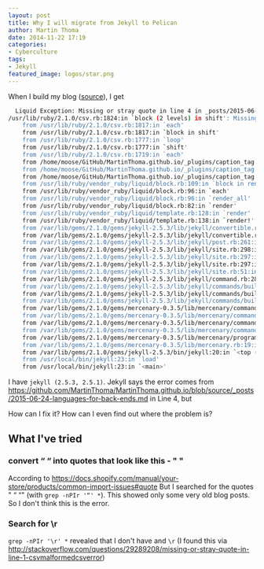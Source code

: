 ```yaml
---
layout: post
title: Why I will migrate from Jekyll to Pelican
author: Martin Thoma
date: 2014-11-22 17:19
categories:
- Cyberculture
tags:
- Jekyll
featured_image: logos/star.png
---
```


When I build my blog ([source](https://github.com/MartinThoma/MartinThoma.github.io)), I get

```bash
  Liquid Exception: Missing or stray quote in line 4 in _posts/2015-06-24-languages-for-back-ends.md
/usr/lib/ruby/2.1.0/csv.rb:1824:in `block (2 levels) in shift': Missing or stray quote in line 4 (CSV::MalformedCSVError)
    from /usr/lib/ruby/2.1.0/csv.rb:1817:in `each'
    from /usr/lib/ruby/2.1.0/csv.rb:1817:in `block in shift'
    from /usr/lib/ruby/2.1.0/csv.rb:1777:in `loop'
    from /usr/lib/ruby/2.1.0/csv.rb:1777:in `shift'
    from /usr/lib/ruby/2.1.0/csv.rb:1719:in `each'
    from /home/moose/GitHub/MartinThoma.github.io/_plugins/caption_tag.rb:115:in `each_with_object'
    from /home/moose/GitHub/MartinThoma.github.io/_plugins/caption_tag.rb:115:in `parse_attrs'
    from /home/moose/GitHub/MartinThoma.github.io/_plugins/caption_tag.rb:199:in `render'
    from /usr/lib/ruby/vendor_ruby/liquid/block.rb:109:in `block in render_all'
    from /usr/lib/ruby/vendor_ruby/liquid/block.rb:96:in `each'
    from /usr/lib/ruby/vendor_ruby/liquid/block.rb:96:in `render_all'
    from /usr/lib/ruby/vendor_ruby/liquid/block.rb:82:in `render'
    from /usr/lib/ruby/vendor_ruby/liquid/template.rb:128:in `render'
    from /usr/lib/ruby/vendor_ruby/liquid/template.rb:138:in `render!'
    from /var/lib/gems/2.1.0/gems/jekyll-2.5.3/lib/jekyll/convertible.rb:106:in `render_liquid'
    from /var/lib/gems/2.1.0/gems/jekyll-2.5.3/lib/jekyll/convertible.rb:233:in `do_layout'
    from /var/lib/gems/2.1.0/gems/jekyll-2.5.3/lib/jekyll/post.rb:261:in `render'
    from /var/lib/gems/2.1.0/gems/jekyll-2.5.3/lib/jekyll/site.rb:298:in `block in render'
    from /var/lib/gems/2.1.0/gems/jekyll-2.5.3/lib/jekyll/site.rb:297:in `each'
    from /var/lib/gems/2.1.0/gems/jekyll-2.5.3/lib/jekyll/site.rb:297:in `render'
    from /var/lib/gems/2.1.0/gems/jekyll-2.5.3/lib/jekyll/site.rb:51:in `process'
    from /var/lib/gems/2.1.0/gems/jekyll-2.5.3/lib/jekyll/command.rb:28:in `process_site'
    from /var/lib/gems/2.1.0/gems/jekyll-2.5.3/lib/jekyll/commands/build.rb:56:in `build'
    from /var/lib/gems/2.1.0/gems/jekyll-2.5.3/lib/jekyll/commands/build.rb:34:in `process'
    from /var/lib/gems/2.1.0/gems/jekyll-2.5.3/lib/jekyll/commands/build.rb:18:in `block (2 levels) in init_with_program'
    from /var/lib/gems/2.1.0/gems/mercenary-0.3.5/lib/mercenary/command.rb:220:in `call'
    from /var/lib/gems/2.1.0/gems/mercenary-0.3.5/lib/mercenary/command.rb:220:in `block in execute'
    from /var/lib/gems/2.1.0/gems/mercenary-0.3.5/lib/mercenary/command.rb:220:in `each'
    from /var/lib/gems/2.1.0/gems/mercenary-0.3.5/lib/mercenary/command.rb:220:in `execute'
    from /var/lib/gems/2.1.0/gems/mercenary-0.3.5/lib/mercenary/program.rb:42:in `go'
    from /var/lib/gems/2.1.0/gems/mercenary-0.3.5/lib/mercenary.rb:19:in `program'
    from /var/lib/gems/2.1.0/gems/jekyll-2.5.3/bin/jekyll:20:in `<top (required)>'
    from /usr/local/bin/jekyll:23:in `load'
    from /usr/local/bin/jekyll:23:in `<main>'
```

I have `jekyll (2.5.3, 2.5.1)`. Jekyll says the error comes from https://github.com/MartinThoma/MartinThoma.github.io/blob/source/_posts/2015-06-24-languages-for-back-ends.md in Line 4, but 

How can I fix it? How can I even find out where the problem is?

## What I've tried

### convert “ “ into quotes that look like this - " "

According to https://docs.shopify.com/manual/your-store/products/common-import-issues#quote
But I searched for the quotes " “ “" (with `grep -nPIr '“' *`). This showed only some very old blog posts. So I don't think this is the error.

### Search for \r

`grep -nPIr '\r' *` revealed that I don't have and `\r` (I found this via http://stackoverflow.com/questions/29289208/missing-or-stray-quote-in-line-1-csvmalformedcsverror) 
```